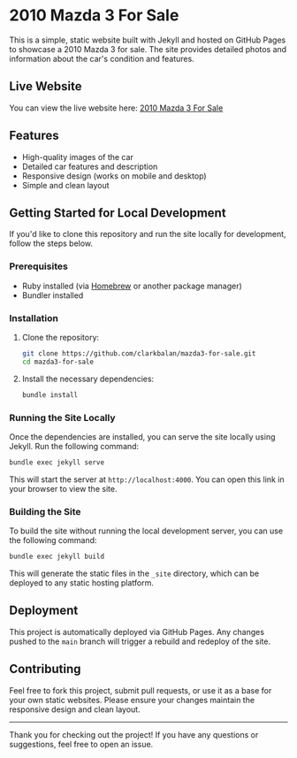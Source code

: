 # 2010 Mazda 3 For Sale

This is a simple, static website built with Jekyll and hosted on GitHub Pages to showcase a 2010 Mazda 3 for sale. The site provides detailed photos and information about the car's condition and features.

## Live Website

You can view the live website here: [2010 Mazda 3 For Sale](https://clarkbalan.github.io/mazda3-for-sale/)

## Features

- High-quality images of the car
- Detailed car features and description
- Responsive design (works on mobile and desktop)
- Simple and clean layout

## Getting Started for Local Development

If you'd like to clone this repository and run the site locally for development, follow the steps below.

### Prerequisites

- Ruby installed (via [Homebrew](https://brew.sh/) or another package manager)
- Bundler installed

### Installation

1. Clone the repository:

   ```bash
   git clone https://github.com/clarkbalan/mazda3-for-sale.git
   cd mazda3-for-sale
   ```

2. Install the necessary dependencies:

   ```bash
   bundle install
   ```

### Running the Site Locally

Once the dependencies are installed, you can serve the site locally using Jekyll. Run the following command:

```bash
bundle exec jekyll serve
```

This will start the server at `http://localhost:4000`. You can open this link in your browser to view the site.

### Building the Site

To build the site without running the local development server, you can use the following command:

```bash
bundle exec jekyll build
```

This will generate the static files in the `_site` directory, which can be deployed to any static hosting platform.

## Deployment

This project is automatically deployed via GitHub Pages. Any changes pushed to the `main` branch will trigger a rebuild and redeploy of the site.

## Contributing

Feel free to fork this project, submit pull requests, or use it as a base for your own static websites. Please ensure your changes maintain the responsive design and clean layout.

---

Thank you for checking out the project! If you have any questions or suggestions, feel free to open an issue.